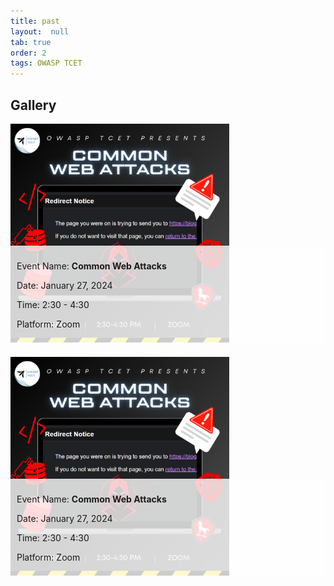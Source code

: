 ```yaml
---
title: past 
layout:  null
tab: true
order: 2
tags: OWASP TCET
---
```




## Gallery

<div class="gallery">
   <div class="gallery-item">
        <img src="./assets/images/PAST EVENTS/Web Attacks(1).png" alt="Event 1">
        <div class="gallery-text">
            <p>Event Name: <strong>Common Web Attacks</strong></p>
            <p>Date: January 27, 2024</p>
            <p>Time: 2:30 - 4:30</p>
            <p>Platform: Zoom</p>
        </div>
   </div>
   <div class="gallery-item">
        <img src="./assets/images/PAST EVENTS/Web Attacks(1).png" alt="Event 2">
        <div class="gallery-text">
            <p>Event Name: <strong>Common Web Attacks</strong></p>
            <p>Date: January 27, 2024</p>
            <p>Time: 2:30 - 4:30</p>
            <p>Platform: Zoom</p>
        </div>
   </div>
   <!-- Add more gallery items as needed -->
</div>

<style>
    .gallery {
        display: grid;
        grid-template-columns: repeat(auto-fit, minmax(250px, 1fr));
        grid-gap: 20px;
    }

    .gallery-item {
        position: relative;
        object-fit: contain;
    }

    .gallery-text {
        position: absolute;
        bottom: 0;
        left: 0;
        background-color: rgba(255, 255, 255, 0.8);
        padding: 10px;
        width: 100%;
        box-sizing: border-box;
    }

    .gallery-item img {
        width: 350px;
        height: auto;

    }
</style>